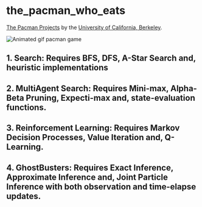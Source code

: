# the_pacman_who_eats

[The Pacman Projects](http://ai.berkeley.edu/project_overview.html) by the [University of California, Berkeley](http://berkeley.edu/).

![Animated gif pacman game](http://ai.berkeley.edu/images/pacman_game.gif)

## 1. Search: Requires BFS, DFS, A-Star Search and, heuristic implementations

## 2. MultiAgent Search: Requires Mini-max, Alpha-Beta Pruning, Expecti-max and, state-evaluation functions.

## 3. Reinforcement Learning: Requires Markov Decision Processes, Value Iteration and, Q-Learning.

## 4. GhostBusters: Requires Exact Inference, Approximate Inference and, Joint Particle Inference with both observation and time-elapse updates.

